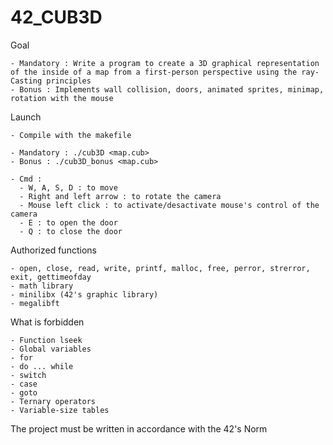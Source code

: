 # 42_CUB3D

Goal

    - Mandatory : Write a program to create a 3D graphical representation of the inside of a map from a first-person perspective using the ray-Casting principles
    - Bonus : Implements wall collision, doors, animated sprites, minimap, rotation with the mouse
    
Launch

    - Compile with the makefile
    
    - Mandatory : ./cub3D <map.cub>
    - Bonus : ./cub3D_bonus <map.cub>

    - Cmd : 
      - W, A, S, D : to move
      - Right and left arrow : to rotate the camera
      - Mouse left click : to activate/desactivate mouse's control of the camera
      - E : to open the door
      - Q : to close the door

Authorized functions

    - open, close, read, write, printf, malloc, free, perror, strerror, exit, gettimeofday
    - math library
    - minilibx (42's graphic library)
    - megalibft

What is forbidden

    - Function lseek
    - Global variables
    - for
    - do ... while
    - switch
    - case
    - goto
    - Ternary operators
    - Variable-size tables

The project must be written in accordance with the 42's Norm
